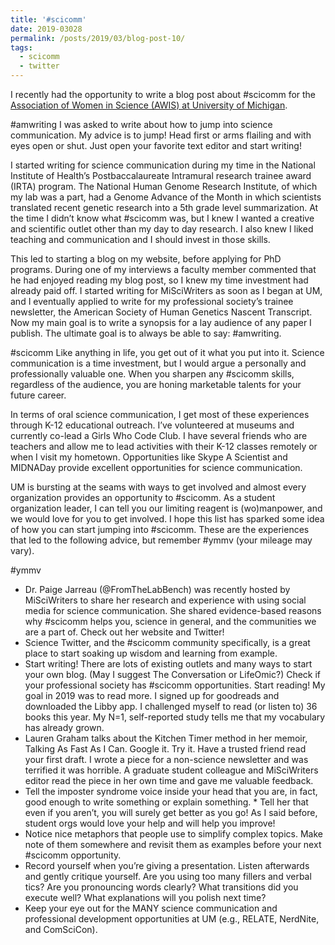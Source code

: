 ```yaml
---
title: '#scicomm'
date: 2019-03028
permalink: /posts/2019/03/blog-post-10/
tags:
  - scicomm
  - twitter
---
```


I recently had the opportunity to write a blog post about #scicomm for the [Association of Women in Science (AWIS) at University of Michigan](https://michiganawis.wordpress.com/2019/03/26/add-scicomm-to-your-self-advocacy-toolkit/).

#amwriting
I was asked to write about how to jump into science communication. My advice is to jump! Head first or arms flailing and with eyes open or shut. Just open your favorite text editor and start writing!

I started writing for science communication during my time in the National Institute of Health’s Postbaccalaureate Intramural research trainee award (IRTA) program. The National Human Genome Research Institute, of which my lab was a part, had a Genome Advance of the Month in which scientists translated recent genetic research into a 5th grade level summarization. At the time I didn’t know what #scicomm was, but I knew I wanted a creative and scientific outlet other than my day to day research. I also knew I liked teaching and communication and I should invest in those skills.

This led to starting a blog on my website, before applying for PhD programs. During one of my interviews a faculty member commented that he had enjoyed reading my blog post, so I knew my time investment had already paid off. I started writing for MiSciWriters as soon as I began at UM, and I eventually applied to write for my professional society’s trainee newsletter, the American Society of Human Genetics Nascent Transcript. Now my main goal is to write a synopsis for a lay audience of any paper I publish. The ultimate goal is to always be able to say: #amwriting.

#scicomm
Like anything in life, you get out of it what you put into it. Science communication is a time investment, but I would argue a personally and professionally valuable one. When you sharpen any #scicomm skills, regardless of the audience, you are honing marketable talents for your future career.

In terms of oral science communication, I get most of these experiences through K-12 educational outreach. I’ve volunteered at museums and currently co-lead a Girls Who Code Club. I have several friends who are teachers and allow me to lead activities with their K-12 classes remotely or when I visit my hometown. Opportunities like Skype A Scientist and MIDNADay provide excellent opportunities for science communication.

UM is bursting at the seams with ways to get involved and almost every organization provides an opportunity to #scicomm. As a student organization leader, I can tell you our limiting reagent is (wo)manpower, and we would love for you to get involved. I hope this list has sparked some idea of how you can start jumping into #scicomm. These are the experiences that led to the following advice, but remember #ymmv (your mileage may vary).

#ymmv

* Dr. Paige Jarreau (@FromTheLabBench) was recently hosted by MiSciWriters to share her research and experience with using social media for science communication. She shared evidence-based reasons why #scicomm helps you, science in general, and the communities we are a part of. Check out her website and Twitter!
* Science Twitter, and the #scicomm community specifically, is a great place to start soaking up wisdom and learning from example.
* Start writing! There are lots of existing outlets and many ways to start your own blog. (May I suggest The Conversation or LifeOmic?) Check if your professional society has #scicomm opportunities.
Start reading! My goal in 2019 was to read more. I signed up for goodreads and downloaded the Libby app. I challenged myself to read (or listen to) 36 books this year. My N=1, self-reported study tells me that my vocabulary has already grown.
* Lauren Graham talks about the Kitchen Timer method in her memoir, Talking As Fast As I Can. Google it. Try it.
Have a trusted friend read your first draft. I wrote a piece for a non-science newsletter and was terrified it was horrible. A graduate student colleague and MiSciWriters editor read the piece in her own time and gave me valuable feedback.
* Tell the imposter syndrome voice inside your head that you are, in fact, good enough to write something or explain something. * Tell her that even if you aren’t, you will surely get better as you go! As I said before, student orgs would love your help and will help you improve!
* Notice nice metaphors that people use to simplify complex topics. Make note of them somewhere and revisit them as examples before your next #scicomm opportunity.
* Record yourself when you’re giving a presentation. Listen afterwards and gently critique yourself. Are you using too many fillers and verbal tics? Are you pronouncing words clearly? What transitions did you execute well? What explanations will you polish next time?
* Keep your eye out for the MANY science communication and professional development opportunities at UM (e.g., RELATE, NerdNite, and ComSciCon).
